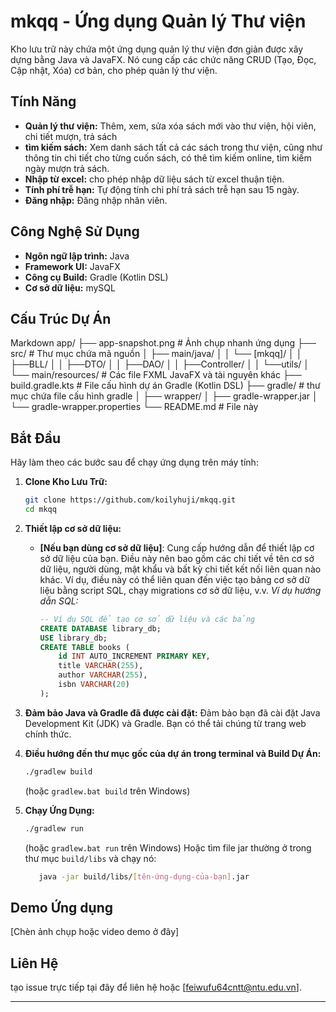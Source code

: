 # mkqq - Ứng dụng Quản lý Thư viện

Kho lưu trữ này chứa một ứng dụng quản lý thư viện đơn giản được xây dựng bằng Java và JavaFX. Nó cung cấp các chức năng CRUD (Tạo, Đọc, Cập nhật, Xóa) cơ bản, cho phép quản lý thư viện.

## Tính Năng

- **Quản lý thư viện:** Thêm, xem, sửa xóa sách mới vào thư viện, hội viên, chi tiết mượn, trả sách
- **tìm kiếm sách:** Xem danh sách tất cả các sách trong thư viện, cũng như thông tin chi tiết cho từng cuốn sách, có thê tìm kiếm online, tìm kiếm ngày mượn trả sách.
- **Nhập từ excel:** cho phép nhập dữ liệu sách từ excel thuận tiện.
- **Tính phí trễ hạn:** Tự động tính chi phí trả sách trễ hạn sau 15 ngày.
- **Đăng nhập:** Đăng nhập nhân viên.
## Công Nghệ Sử Dụng

*   **Ngôn ngữ lập trình:** Java
*   **Framework UI:** JavaFX
*   **Công cụ Build:** Gradle (Kotlin DSL)
*   **Cơ sở dữ liệu:** mySQL 

## Cấu Trúc Dự Án

Markdown
app/
├── app-snapshot.png # Ảnh chụp nhanh ứng dụng
├── src/ # Thư mục chứa mã nguồn
│ ├── main/java/
│ │ └── [mkqq]/ 
│ │     ├──BLL/
│ │     ├──DTO/
│ │     ├──DAO/
│ │     ├──Controller/
│ │     └──utils/
│ └── main/resources/ # Các file FXML JavaFX và tài nguyên khác
├── build.gradle.kts # File cấu hình dự án Gradle (Kotlin DSL)
├── gradle/ # thư mục chứa file cấu hình gradle
│ ├── wrapper/
│ ├── gradle-wrapper.jar
│ └── gradle-wrapper.properties
└── README.md # File này


## Bắt Đầu

Hãy làm theo các bước sau để chạy ứng dụng trên máy tính:

1.  **Clone Kho Lưu Trữ:**
    ```bash
    git clone https://github.com/koilyhuji/mkqq.git
    cd mkqq
    ```

2.  **Thiết lập cơ sở dữ liệu:**

    *   **[Nếu bạn dùng cơ sở dữ liệu]**: Cung cấp hướng dẫn để thiết lập cơ sở dữ liệu của bạn. Điều này nên bao gồm các chi tiết về tên cơ sở dữ liệu, người dùng, mật khẩu và bất kỳ chi tiết kết nối liên quan nào khác. Ví dụ, điều này có thể liên quan đến việc tạo bảng cơ sở dữ liệu bằng script SQL, chạy migrations cơ sở dữ liệu, v.v.
        *Ví dụ hướng dẫn SQL:*
        ```sql
        -- Ví dụ SQL để tạo cơ sở dữ liệu và các bảng
        CREATE DATABASE library_db;
        USE library_db;
        CREATE TABLE books (
            id INT AUTO_INCREMENT PRIMARY KEY,
            title VARCHAR(255),
            author VARCHAR(255),
            isbn VARCHAR(20)
        );
        ```

3.  **Đảm bảo Java và Gradle đã được cài đặt:** Đảm bảo bạn đã cài đặt Java Development Kit (JDK) và Gradle. Bạn có thể tải chúng từ trang web chính thức.

4.  **Điều hướng đến thư mục gốc của dự án trong terminal và Build Dự Án:**
    ```bash
    ./gradlew build
    ```
    (hoặc `gradlew.bat build` trên Windows)

5.  **Chạy Ứng Dụng:**
    ```bash
    ./gradlew run
    ```
     (hoặc `gradlew.bat run` trên Windows)
    Hoặc tìm file jar thường ở trong thư mục `build/libs` và chạy nó:

     ```bash
        java -jar build/libs/[tên-ứng-dụng-của-bạn].jar
     ```


## Demo Ứng dụng

[Chèn ảnh chụp hoặc video demo ở đây]

## Liên Hệ

tạo issue trực tiếp tại đây để liên hệ hoặc  [feiwufu64cntt@ntu.edu.vn].

---